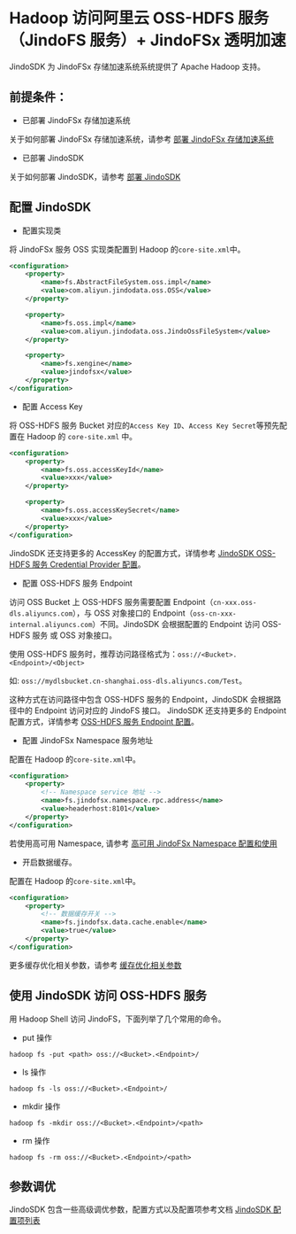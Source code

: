 # Hadoop 访问阿里云 OSS-HDFS 服务（JindoFS 服务）+ JindoFSx 透明加速

JindoSDK 为 JindoFSx 存储加速系统系统提供了 Apache Hadoop 支持。

## 前提条件：
* 已部署 JindoFSx 存储加速系统

关于如何部署 JindoFSx 存储加速系统，请参考 [部署 JindoFSx 存储加速系统](/docs/user/4.x/4.6.x/4.6.0/jindofsx/deploy/deploy_jindofsx.md)

* 已部署 JindoSDK

关于如何部署 JindoSDK，请参考 [部署 JindoSDK](/docs/user/4.x/4.6.x/4.6.0/jindofsx/deploy/deploy_jindosdk.md)

## 配置 JindoSDK

* 配置实现类

将 JindoFSx 服务 OSS 实现类配置到 Hadoop 的`core-site.xml`中。

```xml
<configuration>
    <property>
        <name>fs.AbstractFileSystem.oss.impl</name>
        <value>com.aliyun.jindodata.oss.OSS</value>
    </property>

    <property>
        <name>fs.oss.impl</name>
        <value>com.aliyun.jindodata.oss.JindoOssFileSystem</value>
    </property>

    <property>
        <name>fs.xengine</name>
        <value>jindofsx</value>
    </property>
</configuration>
```

* 配置 Access Key

将 OSS-HDFS 服务 Bucket 对应的`Access Key ID`、`Access Key Secret`等预先配置在 Hadoop 的 `core-site.xml` 中。

```xml
<configuration>
    <property>
        <name>fs.oss.accessKeyId</name>
        <value>xxx</value>
    </property>

    <property>
        <name>fs.oss.accessKeySecret</name>
        <value>xxx</value>
    </property>
</configuration>
```

JindoSDK 还支持更多的 AccessKey 的配置方式，详情参考 [JindoSDK OSS-HDFS 服务 Credential Provider 配置](/docs/user/4.x/4.6.x/4.6.0/jindofs/security/jindosdk_credential_provider_dls.md)。

* 配置 OSS-HDFS 服务 Endpoint

访问 OSS Bucket 上 OSS-HDFS 服务需要配置 Endpoint（`cn-xxx.oss-dls.aliyuncs.com`），与 OSS 对象接口的 Endpoint（`oss-cn-xxx-internal.aliyuncs.com`）不同。JindoSDK 会根据配置的 Endpoint 访问 OSS-HDFS 服务 或 OSS 对象接口。

使用 OSS-HDFS 服务时，推荐访问路径格式为：`oss://<Bucket>.<Endpoint>/<Object>`

如: `oss://mydlsbucket.cn-shanghai.oss-dls.aliyuncs.com/Test`。

这种方式在访问路径中包含 OSS-HDFS 服务的 Endpoint，JindoSDK 会根据路径中的 Endpoint 访问对应的 JindoFS 接口。 JindoSDK 还支持更多的 Endpoint 配置方式，详情参考 [OSS-HDFS 服务 Endpoint 配置](/docs/user/4.x/4.6.x/4.6.0/jindofs/configuration/jindosdk_endpoint_configuration.md)。

* 配置 JindoFSx Namespace 服务地址

配置在 Hadoop 的`core-site.xml`中。
```xml
<configuration>
    <property>
        <!-- Namespace service 地址 -->
        <name>fs.jindofsx.namespace.rpc.address</name>
        <value>headerhost:8101</value>
    </property>
</configuration>
```
若使用高可用 Namespace, 请参考 [高可用 JindoFSx Namespace 配置和使用](/docs/user/4.x/4.6.x/4.6.0/jindofsx/deploy/deploy_raft_ns.md)

* 开启数据缓存。

配置在 Hadoop 的`core-site.xml`中。
```xml
<configuration>
    <property>
        <!-- 数据缓存开关 -->
        <name>fs.jindofsx.data.cache.enable</name>
        <value>true</value>
    </property>
</configuration>
```
更多缓存优化相关参数，请参考 [缓存优化相关参数](/docs/user/4.x/4.6.x/4.6.0/jindofsx/configuration/jindosdk_configuration_list.md)

## 使用 JindoSDK 访问 OSS-HDFS 服务
用 Hadoop Shell 访问 JindoFS，下面列举了几个常用的命令。

* put 操作
```
hadoop fs -put <path> oss://<Bucket>.<Endpoint>/
```

* ls 操作
```
hadoop fs -ls oss://<Bucket>.<Endpoint>/
```

* mkdir 操作
```
hadoop fs -mkdir oss://<Bucket>.<Endpoint>/<path>
```

* rm 操作
```
hadoop fs -rm oss://<Bucket>.<Endpoint>/<path>
```

## 参数调优
JindoSDK 包含一些高级调优参数，配置方式以及配置项参考文档 [JindoSDK 配置项列表](/docs/user/4.x/4.6.x/4.6.0/jindofsx/configuration/jindosdk_configuration_list.md)